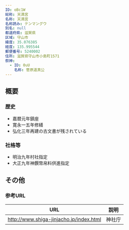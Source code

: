 ```yaml
---
ID: oBc1W
総称: 天満宮
名称: 天満宮
名称読み: テンマングウ
別名: null
都道府県: 滋賀県
区域: 守山市
緯度: 35.076385
経度: 135.995544
郵便番号: 5240002
住所: 滋賀県守山市小島町1571
祭神:
  - ID: 0uU
    名称: 菅原道真公
---
```


## 概要

### 歴史

- 嘉暦元年鎮座
- 寛永一五年修繕
- 弘化三年再建の古文書が残されている

### 社格等

- 明治九年村社指定
- 大正九年神饌幣帛料供進指定

## その他

### 参考URL

| URL                                     | 説明   |
| --------------------------------------- | ------ |
| http://www.shiga-jinjacho.jp/index.html | 神社庁 |
